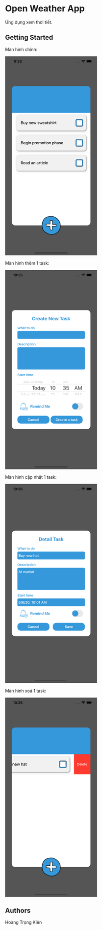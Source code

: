 # Open Weather App

Ứng dụng xem thời tiết.

## Getting Started

Màn hình chính:

<img src="https://github.com/htkien2511/ToDoList-CabK/blob/master/image/tableview.png" alt="alt text" width="300" >

Màn hình thêm 1 task:

<img src="https://github.com/htkien2511/ToDoList-CabK/blob/master/image/addview.png" alt="alt text" width="300" >

Màn hình cập nhật 1 task:

<img src="https://github.com/htkien2511/ToDoList-CabK/blob/master/image/updateView.png" alt="alt text" width="300" >

Màn hình xoá 1 task:

<img src="https://github.com/htkien2511/ToDoList-CabK/blob/master/image/deleteTask.png" alt="alt text" width="300" >

## Authors

Hoàng Trọng Kiên

